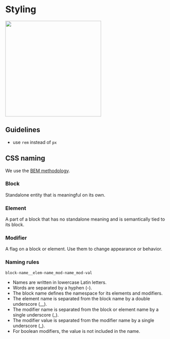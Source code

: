 # Styling

<img src="https://i.imgur.com/9qzBYbH.jpg" width="300">

## Guidelines
- use `rem` instead of `px`

## CSS naming
We use the [BEM methodology](https://en.bem.info/methodology/).

### Block
Standalone entity that is meaningful on its own.

### Element
A part of a block that has no standalone meaning and is semantically tied to its block.

### Modifier
A flag on a block or element. Use them to change appearance or behavior.

### Naming rules
`block-name__elem-name_mod-name_mod-val`

- Names are written in lowercase Latin letters.
- Words are separated by a hyphen (-).
- The block name defines the namespace for its elements and modifiers.
- The element name is separated from the block name by a double underscore (__).
- The modifier name is separated from the block or element name by a single underscore (_).
- The modifier value is separated from the modifier name by a single underscore (_).
- For boolean modifiers, the value is not included in the name.
